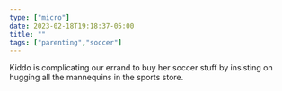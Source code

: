 ```yaml
---
type: ["micro"]
date: 2023-02-18T19:18:37-05:00
title: ""
tags: ["parenting","soccer"]
---
```

Kiddo is complicating our errand to buy her soccer stuff by insisting on hugging all the mannequins in the sports store.
